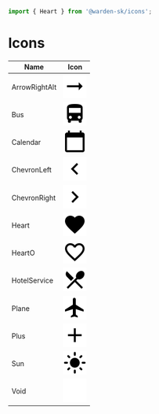 ```ts
import { Heart } from '@warden-sk/icons';
```
# Icons
| Name | Icon |
| --- | :---: |
| ArrowRightAlt | ![ArrowRightAlt](./svg/ArrowRightAlt.svg) |
| Bus | ![Bus](./svg/Bus.svg) |
| Calendar | ![Calendar](./svg/Calendar.svg) |
| ChevronLeft | ![ChevronLeft](./svg/ChevronLeft.svg) |
| ChevronRight | ![ChevronRight](./svg/ChevronRight.svg) |
| Heart | ![Heart](./svg/Heart.svg) |
| HeartO | ![HeartO](./svg/HeartO.svg) |
| HotelService | ![HotelService](./svg/HotelService.svg) |
| Plane | ![Plane](./svg/Plane.svg) |
| Plus | ![Plus](./svg/Plus.svg) |
| Sun | ![Sun](./svg/Sun.svg) |
| Void | ![Void](./svg/Void.svg) |